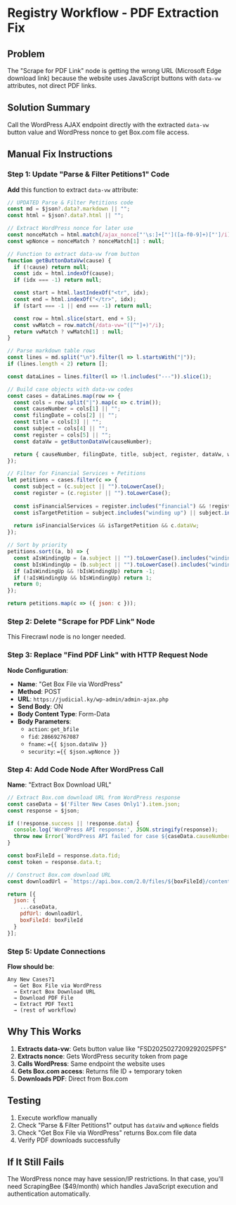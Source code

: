 # Registry Workflow - PDF Extraction Fix

## Problem
The "Scrape for PDF Link" node is getting the wrong URL (Microsoft Edge download link) because the website uses JavaScript buttons with `data-vw` attributes, not direct PDF links.

## Solution Summary
Call the WordPress AJAX endpoint directly with the extracted `data-vw` button value and WordPress nonce to get Box.com file access.

## Manual Fix Instructions

### Step 1: Update "Parse & Filter Petitions1" Code

**Add** this function to extract `data-vw` attribute:

```javascript
// UPDATED Parse & Filter Petitions code
const md = $json?.data?.markdown || "";
const html = $json?.data?.html || "";

// Extract WordPress nonce for later use
const nonceMatch = html.match(/ajax_nonce["'\s:]+["']([a-f0-9]+)["']/i);
const wpNonce = nonceMatch ? nonceMatch[1] : null;

// Function to extract data-vw from button
function getButtonDataVw(cause) {
  if (!cause) return null;
  const idx = html.indexOf(cause);
  if (idx === -1) return null;

  const start = html.lastIndexOf("<tr", idx);
  const end = html.indexOf("</tr>", idx);
  if (start === -1 || end === -1) return null;

  const row = html.slice(start, end + 5);
  const vwMatch = row.match(/data-vw="([^"]+)"/i);
  return vwMatch ? vwMatch[1] : null;
}

// Parse markdown table rows
const lines = md.split("\n").filter(l => l.startsWith("|"));
if (lines.length < 2) return [];

const dataLines = lines.filter(l => !l.includes("---")).slice(1);

// Build case objects with data-vw codes
const cases = dataLines.map(row => {
  const cols = row.split("|").map(c => c.trim());
  const causeNumber = cols[1] || "";
  const filingDate = cols[2] || "";
  const title = cols[3] || "";
  const subject = cols[4] || "";
  const register = cols[5] || "";
  const dataVw = getButtonDataVw(causeNumber);

  return { causeNumber, filingDate, title, subject, register, dataVw, wpNonce };
});

// Filter for Financial Services + Petitions
let petitions = cases.filter(c => {
  const subject = (c.subject || "").toLowerCase();
  const register = (c.register || "").toLowerCase();
  
  const isFinancialServices = register.includes("financial") && !register.includes("family");
  const isTargetPetition = subject.includes("winding up") || subject.includes("petition");
  
  return isFinancialServices && isTargetPetition && c.dataVw;
});

// Sort by priority
petitions.sort((a, b) => {
  const aIsWindingUp = (a.subject || "").toLowerCase().includes("winding up");
  const bIsWindingUp = (b.subject || "").toLowerCase().includes("winding up");
  if (aIsWindingUp && !bIsWindingUp) return -1;
  if (!aIsWindingUp && bIsWindingUp) return 1;
  return 0;
});

return petitions.map(c => ({ json: c }));
```

### Step 2: Delete "Scrape for PDF Link" Node
This Firecrawl node is no longer needed.

### Step 3: Replace "Find PDF Link" with HTTP Request Node

**Node Configuration**:
- **Name**: "Get Box File via WordPress"
- **Method**: POST
- **URL**: `https://judicial.ky/wp-admin/admin-ajax.php`
- **Send Body**: ON
- **Body Content Type**: Form-Data
- **Body Parameters**:
  - `action`: `get_bfile`
  - `fid`: `286692767087`
  - `fname`: `={{ $json.dataVw }}`
  - `security`: `={{ $json.wpNonce }}`

### Step 4: Add Code Node After WordPress Call

**Name**: "Extract Box Download URL"

```javascript
// Extract Box.com download URL from WordPress response
const caseData = $('Filter New Cases Only1').item.json;
const response = $json;

if (!response.success || !response.data) {
  console.log('WordPress API response:', JSON.stringify(response));
  throw new Error(`WordPress API failed for case ${caseData.causeNumber}`);
}

const boxFileId = response.data.fid;
const token = response.data.t;

// Construct Box.com download URL  
const downloadUrl = `https://api.box.com/2.0/files/${boxFileId}/content?access_token=${token}`;

return [{
  json: {
    ...caseData,
    pdfUrl: downloadUrl,
    boxFileId: boxFileId
  }
}];
```

### Step 5: Update Connections

**Flow should be**:
```
Any New Cases?1 
  → Get Box File via WordPress 
  → Extract Box Download URL 
  → Download PDF File 
  → Extract PDF Text1
  → (rest of workflow)
```

## Why This Works

1. **Extracts data-vw**: Gets button value like "FSD2025027209292025PFS"
2. **Extracts nonce**: Gets WordPress security token from page
3. **Calls WordPress**: Same endpoint the website uses
4. **Gets Box.com access**: Returns file ID + temporary token
5. **Downloads PDF**: Direct from Box.com

## Testing

1. Execute workflow manually
2. Check "Parse & Filter Petitions1" output has `dataVw` and `wpNonce` fields
3. Check "Get Box File via WordPress" returns Box.com file data
4. Verify PDF downloads successfully

## If It Still Fails

The WordPress nonce may have session/IP restrictions. In that case, you'll need ScrapingBee ($49/month) which handles JavaScript execution and authentication automatically.
